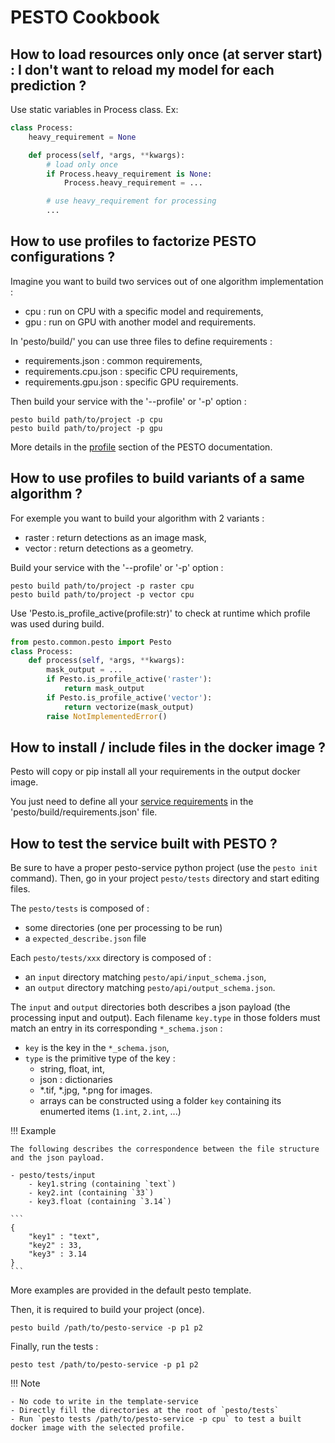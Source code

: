# PESTO Cookbook

## How to load resources only once (at server start) : I don't want to reload my model for each prediction ?

Use static variables in Process class.
Ex:
```python
class Process:
    heavy_requirement = None

    def process(self, *args, **kwargs):
        # load only once
        if Process.heavy_requirement is None:
            Process.heavy_requirement = ...

        # use heavy_requirement for processing
        ... 
```

## How to use profiles to factorize PESTO configurations ?

Imagine you want to build two services out of one algorithm implementation :

- cpu : run on CPU with a specific model and requirements,
- gpu : run on GPU with another model and requirements.

In 'pesto/build/' you can use three files to define requirements :

- requirements.json : common requirements,
- requirements.cpu.json : specific CPU requirements,
- requirements.gpu.json : specific GPU requirements.

Then build your service with the '--profile' or '-p' option :

```
pesto build path/to/project -p cpu
pesto build path/to/project -p gpu
```

More details in the [profile](pesto_build.md) section of the PESTO documentation.


## How to use profiles to build variants of a same algorithm ?

For exemple you want to build your algorithm with 2 variants :

- raster : return detections as an image mask,
- vector : return detections as a geometry.

Build your service with the '--profile' or '-p' option :

```
pesto build path/to/project -p raster cpu
pesto build path/to/project -p vector cpu
```

Use 'Pesto.is_profile_active(profile:str)' to check at runtime which profile was used during build.

```python
from pesto.common.pesto import Pesto
class Process:
    def process(self, *args, **kwargs):
        mask_output = ...
        if Pesto.is_profile_active('raster'):
            return mask_output
        if Pesto.is_profile_active('vector'):
            return vectorize(mask_output)
        raise NotImplementedError()
```

## How to install / include files in the docker image ?

Pesto will copy or pip install all your requirements in the output docker image.

You just need to define all your [service requirements](package_configuration.md) in the 'pesto/build/requirements.json' file.

## How to test the service built with PESTO ?

Be sure to have a proper pesto-service python project (use the `pesto init` command).
Then, go in your project `pesto/tests` directory and start editing files.


The `pesto/tests` is composed of :

- some directories (one per processing to be run)
- a `expected_describe.json` file

Each `pesto/tests/xxx` directory is composed  of :

- an `input` directory matching `pesto/api/input_schema.json`,
- an `output` directory matching `pesto/api/output_schema.json`.

The `input` and `output` directories both describes a json payload (the processing input and output).
Each filename `key.type` in those folders must match an entry in its corresponding `*_schema.json` :

- `key` is the key in the `*_schema.json`,
- `type` is the primitive type of the key :
    - string, float, int,
    - json : dictionaries
    - *.tif, *.jpg, *.png for images.
    - arrays can be constructed using a folder `key` containing its enumerted items (`1.int`, `2.int`, ...)

!!! Example

    The following describes the correspondence between the file structure and the json payload.

    - pesto/tests/input
        - key1.string (containing `text`)
        - key2.int (containing `33`)
        - key3.float (containing `3.14`)
  
    ```
    {
        "key1" : "text",
        "key2" : 33,
        "key3" : 3.14
    }
    ```

More examples are provided in the default pesto template.

Then, it is required to build your project (once).
```
pesto build /path/to/pesto-service -p p1 p2
```

Finally, run the tests :
```
pesto test /path/to/pesto-service -p p1 p2
```

!!! Note

    - No code to write in the template-service
    - Directly fill the directories at the root of `pesto/tests`
    - Run `pesto tests /path/to/pesto-service -p cpu` to test a built docker image with the selected profile.